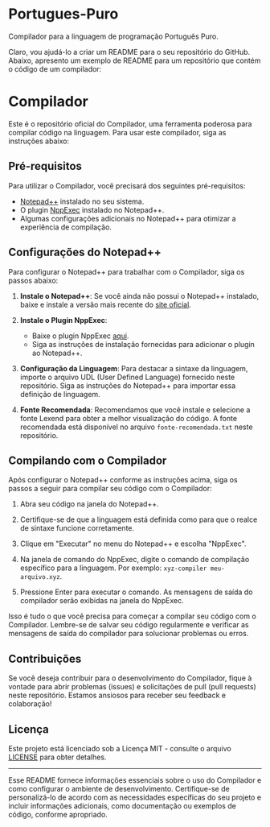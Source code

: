 # Portugues-Puro
Compilador para a linguagem de programação Português Puro.

Claro, vou ajudá-lo a criar um README para o seu repositório do GitHub. Abaixo, apresento um exemplo de README para um repositório que contém o código de um compilador:

# Compilador

Este é o repositório oficial do Compilador, uma ferramenta poderosa para compilar código na linguagem. Para usar este compilador, siga as instruções abaixo:

## Pré-requisitos

Para utilizar o Compilador, você precisará dos seguintes pré-requisitos:

- [Notepad++](https://notepad-plus-plus.org/) instalado no seu sistema.
- O plugin [NppExec](https://github.com/d0vgan/nppexec) instalado no Notepad++.
- Algumas configurações adicionais no Notepad++ para otimizar a experiência de compilação.

## Configurações do Notepad++

Para configurar o Notepad++ para trabalhar com o Compilador, siga os passos abaixo:

1. **Instale o Notepad++**: Se você ainda não possui o Notepad++ instalado, baixe e instale a versão mais recente do [site oficial](https://notepad-plus-plus.org/).

2. **Instale o Plugin NppExec**:
   - Baixe o plugin NppExec [aqui](https://sourceforge.net/projects/npp-plugins/files/NppExec/).
   - Siga as instruções de instalação fornecidas para adicionar o plugin ao Notepad++.

3. **Configuração da Linguagem**: Para destacar a sintaxe da linguagem, importe o arquivo UDL (User Defined Language) fornecido neste repositório. Siga as instruções do Notepad++ para importar essa definição de linguagem.

4. **Fonte Recomendada**: Recomendamos que você instale e selecione a fonte Lexend para obter a melhor visualização do código. A fonte recomendada está disponível no arquivo `fonte-recomendada.txt` neste repositório.

## Compilando com o Compilador

Após configurar o Notepad++ conforme as instruções acima, siga os passos a seguir para compilar seu código com o Compilador:

1. Abra seu código na janela do Notepad++.

2. Certifique-se de que a linguagem está definida como para que o realce de sintaxe funcione corretamente.

3. Clique em "Executar" no menu do Notepad++ e escolha "NppExec".

4. Na janela de comando do NppExec, digite o comando de compilação específico para a linguagem. Por exemplo: `xyz-compiler meu-arquivo.xyz`.

5. Pressione Enter para executar o comando. As mensagens de saída do compilador serão exibidas na janela do NppExec.

Isso é tudo o que você precisa para começar a compilar seu código com o Compilador. Lembre-se de salvar seu código regularmente e verificar as mensagens de saída do compilador para solucionar problemas ou erros.

## Contribuições

Se você deseja contribuir para o desenvolvimento do Compilador, fique à vontade para abrir problemas (issues) e solicitações de pull (pull requests) neste repositório. Estamos ansiosos para receber seu feedback e colaboração!

## Licença

Este projeto está licenciado sob a Licença MIT - consulte o arquivo [LICENSE](LICENSE) para obter detalhes.

---

Esse README fornece informações essenciais sobre o uso do Compilador e como configurar o ambiente de desenvolvimento. Certifique-se de personalizá-lo de acordo com as necessidades específicas do seu projeto e incluir informações adicionais, como documentação ou exemplos de código, conforme apropriado.
